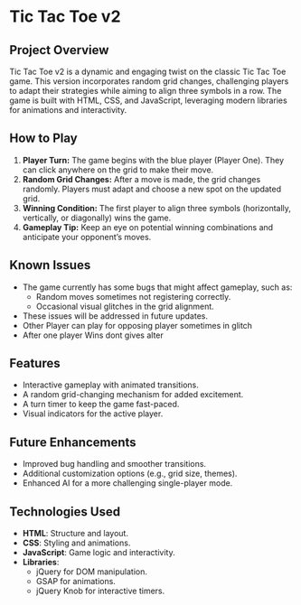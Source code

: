 # Tic Tac Toe v2

## Project Overview
Tic Tac Toe v2 is a dynamic and engaging twist on the classic Tic Tac Toe game. This version incorporates random grid changes, challenging players to adapt their strategies while aiming to align three symbols in a row. The game is built with HTML, CSS, and JavaScript, leveraging modern libraries for animations and interactivity.

## How to Play
1. **Player Turn:** The game begins with the blue player (Player One). They can click anywhere on the grid to make their move.
2. **Random Grid Changes:** After a move is made, the grid changes randomly. Players must adapt and choose a new spot on the updated grid.
3. **Winning Condition:** The first player to align three symbols (horizontally, vertically, or diagonally) wins the game.
4. **Gameplay Tip:** Keep an eye on potential winning combinations and anticipate your opponent’s moves.

## Known Issues
- The game currently has some bugs that might affect gameplay, such as:
  - Random moves sometimes not registering correctly.
  - Occasional visual glitches in the grid alignment.
- These issues will be addressed in future updates.
- Other Player can play for opposing player sometimes in glitch
- After one player Wins dont gives alter


## Features
- Interactive gameplay with animated transitions.
- A random grid-changing mechanism for added excitement.
- A turn timer to keep the game fast-paced.
- Visual indicators for the active player.



## Future Enhancements
- Improved bug handling and smoother transitions.
- Additional customization options (e.g., grid size, themes).
- Enhanced AI for a more challenging single-player mode.


## Technologies Used
- **HTML**: Structure and layout.
- **CSS**: Styling and animations.
- **JavaScript**: Game logic and interactivity.
- **Libraries**: 
  - jQuery for DOM manipulation.
  - GSAP for animations.
  - jQuery Knob for interactive timers.


